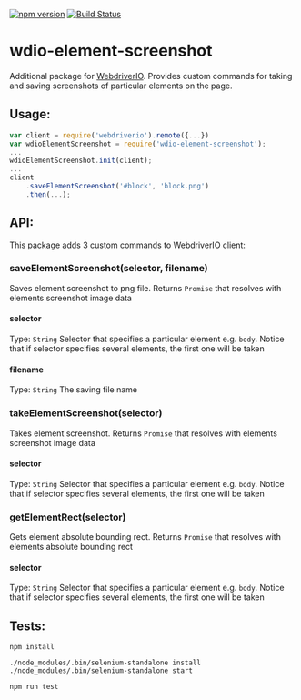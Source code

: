 [![npm version](https://badge.fury.io/js/wdio-element-screenshot.svg)](https://www.npmjs.com/package/wdio-element-screenshot)
[![Build Status](https://travis-ci.org/withw/wdio-element-screenshot.svg?branch=master)](https://travis-ci.org/withw/wdio-element-screenshot)

# wdio-element-screenshot

Additional package for [WebdriverIO](https://github.com/webdriverio/webdriverio). Provides custom commands for taking and saving screenshots of particular elements on the page.

## Usage:

````javascript
var client = require('webdriverio').remote({...})
var wdioElementScreenshot = require('wdio-element-screenshot');
...
wdioElementScreenshot.init(client);
...
client
    .saveElementScreenshot('#block', 'block.png')
    .then(...);
````

## API:
This package adds 3 custom commands to WebdriverIO client:

### saveElementScreenshot(selector, filename)
Saves element screenshot to png file. Returns `Promise` that resolves with elements screenshot image data

#### selector
Type: `String`
Selector that specifies a particular element e.g. `body`. Notice that if selector specifies several elements, the first one will be taken
 
#### filename
Type: `String`
The saving file name

### takeElementScreenshot(selector)
Takes element screenshot. Returns `Promise` that resolves with elements screenshot image data

#### selector
Type: `String`
Selector that specifies a particular element e.g. `body`. Notice that if selector specifies several elements, the first one will be taken

### getElementRect(selector)
Gets element absolute bounding rect. Returns `Promise` that resolves with elements absolute bounding rect

#### selector
Type: `String`
Selector that specifies a particular element e.g. `body`. Notice that if selector specifies several elements, the first one will be taken


## Tests:

````
npm install

./node_modules/.bin/selenium-standalone install
./node_modules/.bin/selenium-standalone start

npm run test
````
